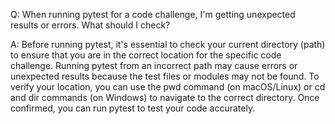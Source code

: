 Q: When running pytest for a code challenge, I'm getting unexpected results or errors. What should I check?

A: Before running pytest, it's essential to check your current directory (path) to ensure that you are in the correct location for the specific code challenge. Running pytest from an incorrect path may cause errors or unexpected results because the test files or modules may not be found. To verify your location, you can use the pwd command (on macOS/Linux) or cd and dir commands (on Windows) to navigate to the correct directory. Once confirmed, you can run pytest to test your code accurately.

